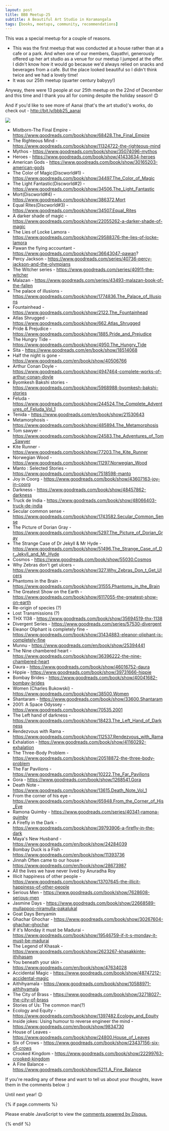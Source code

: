 ```yaml
---
layout: post
title: BBB Meetup-25
subtitle: A Beautiful Art Studio in Koramangala
tags: [books, meetups, community, recommendations]
---
```


This was a special meetup for a couple of reasons. 
- This was the first meetup that was conducted at a house rather than at a cafe or a park. And when one of our members, Gayathri, generously offered up her art studio as a venue for our meetup I jumped at the offer. I didn't know how it would go because we'd always relied on snacks and beverages from a cafe. But the place looked beautiful so I didn't think twice and we had a lovely time!
- It was our 25th meetup (quarter century babyyy!)

Anyway, there were 13 people at our 25th meetup on the 22nd of December and this time and I thank you all for coming despite the holiday season! :blush:

And if you'd like to see more of Aanai (that's the art studio)'s works, do check out - http://bit.ly/bbb25_aanai

<p float="left">
  <img src="../img/BBB/BBB_25_12_22_2019.jpg"  /> 
</p>

- Mistborn-The Final Empire - https://www.goodreads.com/book/show/68428.The_Final_Empire
- The Righteous Mind - https://www.goodreads.com/book/show/11324722-the-righteous-mind
- Mythos - https://www.goodreads.com/book/show/35074096-mythos
- Heroes - https://www.goodreads.com/book/show/41433634-heroes
- American Gods - https://www.goodreads.com/book/show/30165203-american-gods
- The Color of Magic(Discworld#1) - https://www.goodreads.com/book/show/34497.The_Color_of_Magic
- The Light Fantastic(Discworld#2) - https://www.goodreads.com/book/show/34506.The_Light_Fantastic
- Mort(Discworld#4) - https://www.goodreads.com/book/show/386372.Mort
- Equal Rites(Discworld#3) - https://www.goodreads.com/book/show/34507.Equal_Rites
- A darker shade of magic - https://www.goodreads.com/book/show/22055262-a-darker-shade-of-magic
- The Lies of Locke Lamora - https://www.goodreads.com/book/show/29588376-the-lies-of-locke-lamora
- Pawan the flying accountant - https://www.goodreads.com/book/show/36643047-pawan?
- Percy Jackson - https://www.goodreads.com/series/40736-percy-jackson-and-the-olympians
- The Witcher series - https://www.goodreads.com/series/40911-the-witcher
- Malazan - https://www.goodreads.com/series/43493-malazan-book-of-the-fallen
- The palace of illusions - https://www.goodreads.com/book/show/1774836.The_Palace_of_Illusions
- Fountainhead - https://www.goodreads.com/book/show/2122.The_Fountainhead
- Atlas Shrugged - https://www.goodreads.com/book/show/662.Atlas_Shrugged
- Pride & Prejudice - https://www.goodreads.com/book/show/1885.Pride_and_Prejudice
- The Hungry Tide - https://www.goodreads.com/book/show/4950.The_Hungry_Tide
- Sita - https://www.goodreads.com/en/book/show/18514068
- Half the night is gone - https://www.goodreads.com/en/book/show/40506766
- Arthur Conan Doyle - https://www.goodreads.com/book/show/4947464-complete-works-of-arthur-conan-doyle
- Byomkesh Bakshi stories - https://www.goodreads.com/book/show/5968988-byomkesh-bakshi-stories
- Feluda - https://www.goodreads.com/book/show/244524.The_Complete_Adventures_of_Feluda_Vol_1
- Tenida - https://www.goodreads.com/en/book/show/21530643
- Metamorphosis - https://www.goodreads.com/book/show/485894.The_Metamorphosis
- Tom sawyer - https://www.goodreads.com/book/show/24583.The_Adventures_of_Tom_Sawyer
- Kite Runner - https://www.goodreads.com/book/show/77203.The_Kite_Runner
- Norwegian Wood - https://www.goodreads.com/book/show/11297.Norwegian_Wood
- Manto : Selected Stories - https://www.goodreads.com/book/show/7518598-manto
- Joy in Coorg - https://www.goodreads.com/book/show/43607163-joy-in-coorg
- Darkness - https://www.goodreads.com/book/show/48457862-darkness
- Truck de India - https://www.goodreads.com/book/show/48066403-truck-de-india
- Secular common sense - https://www.goodreads.com/book/show/1743582.Secular_Common_Sense
- The Picture of Dorian Gray - https://www.goodreads.com/book/show/5297.The_Picture_of_Dorian_Gray
- The Strange Case of Dr Jekyll & Mr Hyde - https://www.goodreads.com/book/show/51496.The_Strange_Case_of_Dr_Jekyll_and_Mr_Hyde
- Cosmos - https://www.goodreads.com/book/show/55030.Cosmos
- Why Zebras don't get ulcers - https://www.goodreads.com/book/show/327.Why_Zebras_Don_t_Get_Ulcers
- Phantoms in the Brain - https://www.goodreads.com/book/show/31555.Phantoms_in_the_Brain
- The Greatest Show on the Earth - https://www.goodreads.com/book/show/6117055-the-greatest-show-on-earth
- Re-origin of species (?)
- Lost Transmissions (?)
- THX 1138 - https://www.goodreads.com/book/show/35694519-thx-1138
- Divergent Series - https://www.goodreads.com/series/57530-divergent
- Eleanor Oliphant is completely fine - https://www.goodreads.com/book/show/31434883-eleanor-oliphant-is-completely-fine
- Munnu - https://www.goodreads.com/en/book/show/25394441
- The Nine chambered heart - https://www.goodreads.com/book/show/36396222-the-nine-chambered-heart
- Daura - https://www.goodreads.com/book/show/46016752-daura
- Hippie - https://www.goodreads.com/book/show/39731666-hippie
- Bombay Brides - https://www.goodreads.com/book/show/40041682-bombay-brides
- Women (Charles Bukowski) - https://www.goodreads.com/book/show/38500.Women
- Shantaram - https://www.goodreads.com/book/show/33600.Shantaram
- 2001: A Space Odyssey - https://www.goodreads.com/book/show/70535.2001
- The Left hand of darkness - https://www.goodreads.com/book/show/18423.The_Left_Hand_of_Darkness
- Rendezvous with Rama - https://www.goodreads.com/book/show/112537.Rendezvous_with_Rama
- Exhalation - https://www.goodreads.com/book/show/41160292-exhalation
- The Three-Body Problem - https://www.goodreads.com/book/show/20518872-the-three-body-problem
- The Far Pavilions - https://www.goodreads.com/book/show/10222.The_Far_Pavilions
- Gora - https://www.goodreads.com/book/show/1268541.Gora
- Death Note - https://www.goodreads.com/book/show/13615.Death_Note_Vol_1
- From the corner of his eye - https://www.goodreads.com/book/show/65948.From_the_Corner_of_His_Eye
- Ramona Quimby - https://www.goodreads.com/series/40341-ramona-quimby
- A Firefly in the Dark - https://www.goodreads.com/book/show/39793906-a-firefly-in-the-dark
- Maya's New Husband - https://www.goodreads.com/en/book/show/24284039
- Bombay Duck is a Fish - https://www.goodreads.com/en/book/show/11393736
- Jinnah Often came to our house - https://www.goodreads.com/en/book/show/28673987
- All the lives we have never lived by Anuradha Roy
- Illicit happiness of other people - https://www.goodreads.com/book/show/13707645-the-illicit-happiness-of-other-people
- Serious Men - https://www.goodreads.com/book/show/7628608-serious-men
- Jasmine Days - https://www.goodreads.com/book/show/22668589-mullappoo-niramulla-pakalukal
- Goat Days Benyamin
- Ghachar Ghochar - https://www.goodreads.com/book/show/30267604-ghachar-ghochar
- If it's Monday it must be Madurai - https://www.goodreads.com/book/show/19546759-if-it-s-monday-it-must-be-madurai
- The Legend of Khasak - https://www.goodreads.com/book/show/2623267-khasakkinte-ithihasam
- You beneath your skin - https://www.goodreads.com/en/book/show/47634028
- Accidental Magic - https://www.goodreads.com/book/show/48747212-accidental-magic
- Aithihyamala - https://www.goodreads.com/book/show/10588971-aithihyamala
- The City of Brass - https://www.goodreads.com/book/show/32718027-the-city-of-brass
- Stories of Us: The common man(?)
- Ecology and Equity - https://www.goodreads.com/book/show/1397482.Ecology_and_Equity
- Inside jokes: Using humour to reverse engineer the mind - https://www.goodreads.com/en/book/show/9834730
- House of Leaves - https://www.goodreads.com/book/show/24800.House_of_Leaves
- Six of Crows - https://www.goodreads.com/book/show/23437156-six-of-crows
- Crooked Kingdom - https://www.goodreads.com/book/show/22299763-crooked-kingdom
- A Fine Balance - https://www.goodreads.com/book/show/5211.A_Fine_Balance  

If you're reading any of these and want to tell us about your thoughts, leave them in the comments below :)

Until next year! :wink:


{% if page.comments %}
<div id="disqus_thread"></div>
<script>

/**
*  RECOMMENDED CONFIGURATION VARIABLES: EDIT AND UNCOMMENT THE SECTION BELOW TO INSERT DYNAMIC VALUES FROM YOUR PLATFORM OR CMS.
*  LEARN WHY DEFINING THESE VARIABLES IS IMPORTANT: https://disqus.com/admin/universalcode/#configuration-variables*/
/*
var disqus_config = function () {
this.page.url = brokebibliophilesbangalore.github.io/2019-12-22-BBB-Meetup-25;
  // Replace PAGE_URL with your page's canonical URL variable
this.page.identifier = 2019-12-22-BBB-Meetup-25; 
// Replace PAGE_IDENTIFIER with your page's unique identifier variable
};
*/
(function() { // DON'T EDIT BELOW THIS LINE
var d = document, s = d.createElement('script');
s.src = 'https://brokebibliophilesbangalore.disqus.com/embed.js';
s.setAttribute('data-timestamp', +new Date());
(d.head || d.body).appendChild(s);
})();
</script>
<noscript>Please enable JavaScript to view the <a href="https://disqus.com/?ref_noscript">comments powered by Disqus.</a></noscript>
                            
{% endif %}